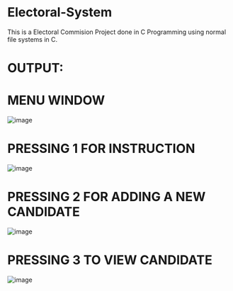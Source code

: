 # Electoral-System
This is a Electoral Commision Project done in C Programming using normal file systems in C.

# OUTPUT:

# MENU WINDOW

![image](https://github.com/KAVINT21/Electoral-System/assets/95117554/943979b4-ced2-43d9-8637-3ba858583693)

# PRESSING 1 FOR INSTRUCTION

![image](https://github.com/KAVINT21/Electoral-System/assets/95117554/fa15f546-ca20-41a1-a3ec-361a40e19fb3)

# PRESSING 2 FOR ADDING A NEW CANDIDATE

![image](https://github.com/KAVINT21/Electoral-System/assets/95117554/372f9f2c-0880-41f8-881f-38d4f205b8a4)

# PRESSING 3 TO VIEW CANDIDATE

![image](https://github.com/KAVINT21/Electoral-System/assets/95117554/7966df38-3e87-4e38-887d-a6d311c60bc3)

